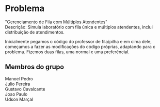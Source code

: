# Problema
"Gerenciamento de Fila com Múltiplos Atendentes"\
Descrição: Simula laboratório com fila única e múltiplos atendentes, inclui distribuição de atendimentos.

  Inicialmente pegamos o código do professor de fila/pilha e em cima dele, começamos a fazer as modificações do código próprias, adaptando para o problema. Fizemos duas filas, uma normal e uma preferêncial.


## Membros do grupo
Manoel Pedro  
Julio Pereira  
Gustavo Cavalcante  
Joao Paulo  
Udson Marçal  
